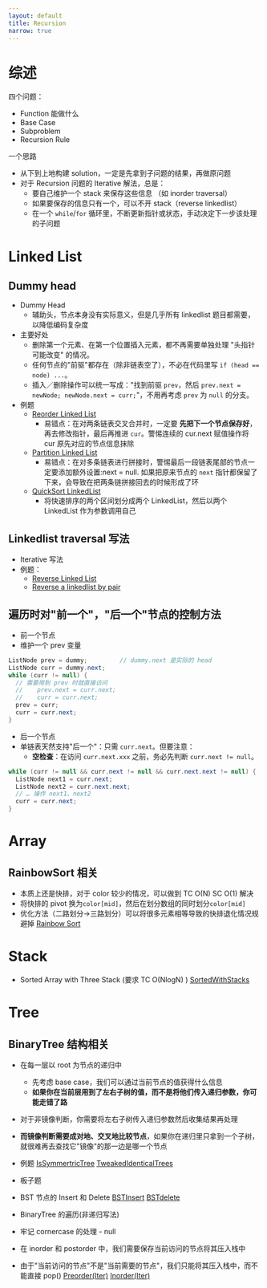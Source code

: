 ```yaml
---
layout: default
title: Recursion
narrow: true
---
```


# 综述

四个问题：

- Function 能做什么
- Base Case
- Subproblem
- Recursion Rule

一个思路

- 从下到上地构建 solution，一定是先拿到子问题的结果，再做原问题
- 对于 Recursion 问题的 Iterative 解法，总是：
  - 要自己维护一个 stack 来保存这些信息 （如 inorder traversal）
  - 如果要保存的信息只有一个，可以不开 stack（reverse linkedlist）
  - 在一个 `while`/`for` 循环里，不断更新指针或状态，手动决定下一步该处理的子问题

# Linked List

## Dummy head

- Dummy Head
  - 辅助头，节点本身没有实际意义，但是几乎所有 linkedlist 题目都需要，以降低编码复杂度
- 主要好处
  - 删除第一个元素、在第一个位置插入元素，都不再需要单独处理 "头指针可能改变" 的情况。
  - 任何节点的"前驱"都存在（除非链表空了），不必在代码里写 `if (head == node) ...`。
  - 插入／删除操作可以统一写成："找到前驱 `prev`，然后 `prev.next = newNode; newNode.next = curr;`"，不用再考虑 `prev` 为 `null` 的分支。
- 例题
  - [Reorder Linked List](/algorithmn-notes/reorder-linked-list.html)
    - 易错点：在对两条链表交叉合并时，一定要 **先把下一个节点保存好**，再去修改指针，最后再推进 `cur`。警惕连续的 cur.next 赋值操作将 cur 原先对应的节点信息抹除
  - [Partition Linked List](/algorithmn-notes/partition-linked-list.html)
    - 易错点：在对多条链表进行拼接时，警惕最后一段链表尾部的节点一定要添加额外设置:next = null. 如果把原来节点的 `next` 指针都保留了下来，会导致在把两条链拼接回去的时候形成了环
  - [QuickSort LinkedList](/algorithmn-notes/quicksort-linkedlist.html)
    - 将快速排序的两个区间划分成两个 LinkedList，然后以两个 LinkedList 作为参数调用自己

## Linkedlist traversal 写法

- Iterative 写法
- 例题：
  - [Reverse Linked List](/algorithmn-notes/reverse-linked-list.html)
  - [Reverse a linkedlist by pair](/algorithmn-notes/reverse-a-linkedlist-by-pair.html)

## 遍历时对"前一个"，"后一个"节点的控制方法

- 前一个节点
- 维护一个 prev 变量

```java
ListNode prev = dummy;         // dummy.next 是实际的 head
ListNode curr = dummy.next;
while (curr != null) {
  // 需要用到 prev 时就直接访问
  //    prev.next = curr.next;
  //    curr = curr.next;
  prev = curr;
  curr = curr.next;
}
```

- 后一个节点
- 单链表天然支持"后一个"：只需 `curr.next`。但要注意：
  - **空检查**：在访问 `curr.next.xxx` 之前，务必先判断 `curr.next != null`。

```java
while (curr != null && curr.next != null && curr.next.next != null) {
  ListNode next1 = curr.next;
  ListNode next2 = curr.next.next;
  // … 操作 next1、next2
  curr = curr.next;
}
```

# Array

## RainbowSort 相关

- 本质上还是快排，对于 color 较少的情况，可以做到 TC O(N) SC O(1) 解决
- 将快排的 pivot 换为`color[mid]`，然后在划分数组的同时划分`color[mid]`
- 优化方法（二路划分->三路划分）可以将很多元素相等导致的快排退化情况规避掉
  [Rainbow Sort](/algorithmn-notes/rainbow-sort.html)

# Stack

- Sorted Array with Three Stack (要求 TC O(NlogN) )
  [SortedWithStacks](/algorithmn-notes/sortedwithstacks.html)

# Tree

## BinaryTree 结构相关

- 在每一层以 root 为节点的递归中
  - 先考虑 base case，我们可以通过当前节点的值获得什么信息
  - **如果你在当前层用到了左右子树的值，而不是将他们传入递归参数，你可能走错了路**
- 对于非镜像判断，你需要将左右子树传入递归参数然后收集结果再处理
- **而镜像判断需要成对地、交叉地比较节点**，如果你在递归里只拿到一个子树，就很难再去查找它"镜像"的那一边是哪一个节点
- 例题
  [IsSymmertricTree](/algorithmn-notes/issymmertrictree.html)
  [TweakedIdenticalTrees](/algorithmn-notes/tweakedidenticaltrees.html)

- 板子题
- BST 节点的 Insert 和 Delete
  [BSTInsert](/algorithmn-notes/bstinsert.html)
  [BSTdelete](/algorithmn-notes/bstdelete.html)

- BinaryTree 的遍历(非递归写法)
- 牢记 cornercase 的处理 - null
- 在 inorder 和 postorder 中，我们需要保存当前访问的节点将其压入栈中
- 由于"当前访问的节点"不是"当前需要的节点"，我们只能将其压入栈中，而不能直接 pop()
  [Preorder(Iter)](/algorithmn-notes/preorder-iter.html)
  [Inorder(Iter)](/algorithmn-notes/inorder-iter.html)
